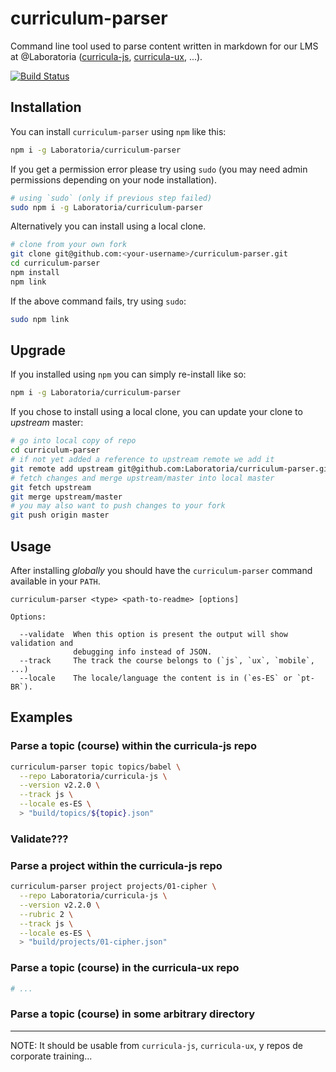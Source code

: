 # curriculum-parser

Command line tool used to parse content written in markdown for our LMS at
@Laboratoria ([curricula-js](https://github.com/Laboratoria/curricula-js),
[curricula-ux](https://github.com/Laboratoria/curricula-ux), ...).

[![Build Status](https://travis-ci.com/Laboratoria/curriculum-parser.svg?branch=master)](https://travis-ci.com/Laboratoria/curriculum-parser)

## Installation

You can install `curriculum-parser` using `npm` like this:

```sh
npm i -g Laboratoria/curriculum-parser
```

If you get a permission error please try using `sudo` (you may need admin
permissions depending on your node installation).

```sh
# using `sudo` (only if previous step failed)
sudo npm i -g Laboratoria/curriculum-parser
```

Alternatively you can install using a local clone.

```sh
# clone from your own fork
git clone git@github.com:<your-username>/curriculum-parser.git
cd curriculum-parser
npm install
npm link
```

If the above command fails, try using `sudo`:

```sh
sudo npm link
```

## Upgrade

If you installed using `npm` you can simply re-install like so:

```sh
npm i -g Laboratoria/curriculum-parser
```

If you chose to install using a local clone, you can update your clone to
_upstream_ master:

```sh
# go into local copy of repo
cd curriculum-parser
# if not yet added a reference to upstream remote we add it
git remote add upstream git@github.com:Laboratoria/curriculum-parser.git
# fetch changes and merge upstream/master into local master
git fetch upstream
git merge upstream/master
# you may also want to push changes to your fork
git push origin master
```

## Usage

After installing _globally_ you should have the `curriculum-parser` command
available in your `PATH`.

```text
curriculum-parser <type> <path-to-readme> [options]

Options:

  --validate  When this option is present the output will show validation and
              debugging info instead of JSON.
  --track     The track the course belongs to (`js`, `ux`, `mobile`, ...)
  --locale    The locale/language the content is in (`es-ES` or `pt-BR`).
```

## Examples

### Parse a topic (course) within the curricula-js repo

```sh
curriculum-parser topic topics/babel \
  --repo Laboratoria/curricula-js \
  --version v2.2.0 \
  --track js \
  --locale es-ES \
  > "build/topics/${topic}.json"
```

### Validate???

### Parse a project within the curricula-js repo

```sh
curriculum-parser project projects/01-cipher \
  --repo Laboratoria/curricula-js \
  --version v2.2.0 \
  --rubric 2 \
  --track js \
  --locale es-ES \
  > "build/projects/01-cipher.json"
```

### Parse a topic (course) in the curricula-ux repo

```sh
# ...
```

### Parse a topic (course) in some arbitrary directory

***

NOTE: It should be usable from `curricula-js`, `curricula-ux`, y repos de
corporate training...
